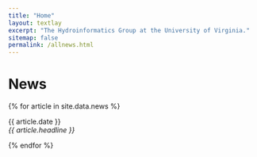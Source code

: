 ```yaml
---
title: "Home"
layout: textlay
excerpt: "The Hydroinformatics Group at the University of Virginia."
sitemap: false
permalink: /allnews.html
---
```


# News

{% for article in site.data.news %}
<p>{{ article.date }} <br>
<em>{{ article.headline }}</em></p>
{% endfor %}
